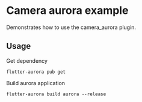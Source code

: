# Camera aurora example

Demonstrates how to use the camera_aurora plugin.

## Usage

Get dependency

```shell
flutter-aurora pub get
```

Build aurora application

```shell
flutter-aurora build aurora --release
```
